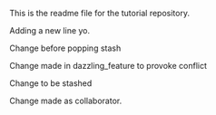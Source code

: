 This is the readme file for the tutorial repository.

Adding a new line yo.

Change before popping stash

Change made in dazzling_feature to provoke conflict

Change to be stashed

Change made as collaborator.
